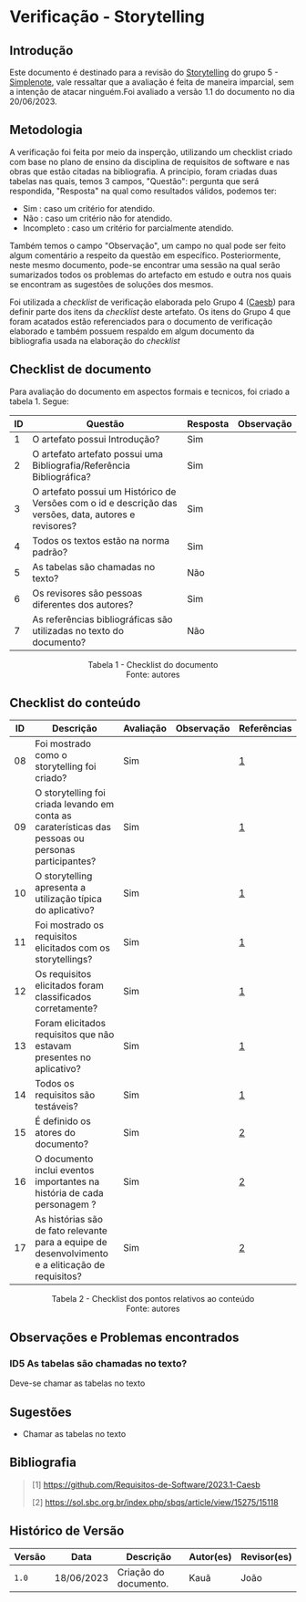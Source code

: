 # Verificação - Storytelling

## Introdução

Este documento é destinado para a revisão do [Storytelling](https://github.com/Requisitos-de-Software/2023.1-Simplenote/blob/main/docs/elicitacao/storytelling.md) do grupo 5 - [Simplenote](https://github.com/Requisitos-de-Software/2023.1-Simplenote), vale ressaltar que a avaliação é feita de maneira imparcial, sem a intenção de atacar ninguém.Foi avaliado a versão 1.1 do documento no dia 20/06/2023.

## Metodologia

A verificação foi feita por meio da insperção, utilizando um checklist criado com base no plano de ensino da disciplina de requisitos de software e nas obras que estão citadas na bibliografia. A principio, foram criadas duas tabelas nas quais, temos 3 campos, "Questão": pergunta que será respondida, "Resposta" na qual como resultados válidos, podemos ter:

- Sim : caso um critério for atendido.
- Não : caso um critério não for atendido.
- Incompleto : caso um critério for parcialmente atendido.

Também temos o campo "Observação", um campo no qual pode ser feito algum comentário a respeito da questão em específico. Posteriormente, neste mesmo documento, pode-se encontrar uma sessão na qual serão sumarizados todos os problemas do artefacto em estudo e outra nos quais se encontram as sugestões de soluções dos mesmos.

Foi utilizada a *checklist* de verificação elaborada pelo Grupo 4 ([Caesb](https://requisitos-de-software.github.io/2023.1-Caesb/Verificacao/Grupo5/Entrega1/Entrega1/)) para definir parte dos itens da *checklist* deste artefato. Os itens do Grupo 4 que foram acatados estão referenciados para o documento de verificação elaborado e também possuem respaldo em algum documento da bibliografia usada na elaboração do *checklist* 

## Checklist de documento
Para avaliação do documento em aspectos formais e tecnicos, foi criado a tabela 1. Segue:

|ID|Questão|Resposta|Observação|
|--|-------|--------|----------|
|1|O artefato possui Introdução?                                                                                |   Sim      |          |
|2|O artefato artefato possui uma Bibliografia/Referência Bibliográfica?                                        |   Sim      |          |
|3|O artefato possui um Histórico de Versões com o id e descrição das versões, data, autores e revisores?       |   Sim      |          |
|4|Todos os textos estão na norma padrão?                                                                       |   Sim      |          |
|5|As tabelas são chamadas no texto?                                                                            |   Não      |          |
|6|Os revisores são pessoas diferentes dos autores?                                                             |   Sim      |          |
|7|As referências bibliográficas são utilizadas no texto do documento?                                          |   Não      |          |

<p align="center"> Tabela 1 - Checklist do documento <br> Fonte: autores </p>

## Checklist do conteúdo

| ID  | Descrição | Avaliação | Observação |Referências|
| --- | --------- | --------- | ---------- |-----------|
| 08  | Foi mostrado como o storytelling foi criado?       |  Sim     |            |[1](#ancora1)|
| 09  | O storytelling foi criada levando em conta as caraterísticas das pessoas ou personas participantes?| Sim||[1](#ancora1)|
| 10  | O storytelling apresenta a utilização típica do aplicativo?|Sim||[1](#ancora1)|
| 11  | Foi mostrado os requisitos elicitados com os storytellings?|Sim||[1](#ancora1)|
| 12  | Os requisitos elicitados foram classificados corretamente?|Sim||[1](#ancora1)|
| 13  | Foram elicitados requisitos que não estavam presentes no aplicativo?|Sim||[1](#ancora1)|
| 14  | Todos os requisitos são testáveis?|Sim||[1](#ancora1)|
| 15  | É definido os atores do documento?  | Sim |    |[2](#ancora2)|
| 16  | O documento inclui eventos importantes na história de cada personagem ? |Sim||[2](#ancora2)|
| 17  | As histórias são de fato relevante para a equipe de desenvolvimento e a eliticação de requisitos?|Sim||[2](#ancora2)|

<p align="center"> Tabela 2 - Checklist dos pontos relativos ao conteúdo <br> Fonte: autores </p>

## Observações e Problemas encontrados
### ID5 As tabelas são chamadas no texto?      
Deve-se chamar as tabelas no texto

## Sugestões
- Chamar as tabelas no texto

## Bibliografia

> [1] https://github.com/Requisitos-de-Software/2023.1-Caesb
>
> [2] https://sol.sbc.org.br/index.php/sbqs/article/view/15275/15118


## Histórico de Versão

| Versão | Data       | Descrição             | Autor(es) | Revisor(es)        |
| ------ | ---------- | --------------------- | --------- | ------------------ |
| `1.0`  | 18/06/2023 | Criação do documento. | Kauã      |       João            |
